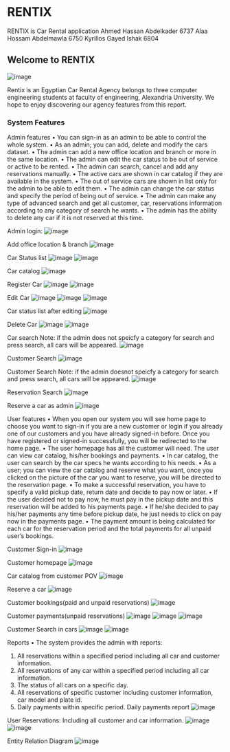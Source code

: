 # RENTIX
RENTIX is Car Rental application
Ahmed Hassan Abdelkader		6737
Alaa Hossam Abdelmawla		6750
Kyrillos Gayed Ishak			6804

## Welcome to RENTIX

![image](https://user-images.githubusercontent.com/71657160/236681767-24febeb7-bc3f-4ec0-8dc9-9cec29cfb3eb.png) 

Rentix is an Egyptian Car Rental Agency belongs to three computer engineering students at faculty of engineering, Alexandria University.
We hope to enjoy discovering our agency features from this report.

### System Features

Admin features
•	You can sign-in as an admin to be able to control the whole system.
•	As an admin; you can add, delete and modify the cars dataset. 
•	The admin can add a new office location and branch or more in the same location.
•	 The admin can edit the car status to be out of service or active to be rented.
•	The admin can search, cancel and add any reservations manually.
•	The active cars are shown in car catalog if they are available in the system.
•	The out of service cars are shown in list only for the admin to be able to edit them.
•	The admin can change the car status and specify the period of being out of service.
•	The admin can make any type of advanced search and get all customer, car, reservations information according to any category of search he wants.
•	The admin has the ability to delete any car if it is not reserved at this time.


Admin login:
![image](https://user-images.githubusercontent.com/71657160/236681803-a6f747c4-cde1-48ac-9130-4d3b969d2344.png)
 
Add office location & branch
 ![image](https://user-images.githubusercontent.com/71657160/236681809-88f2b29c-0a53-48a6-acaa-30fd5e6e0e46.png)

Car Status list
 ![image](https://user-images.githubusercontent.com/71657160/236681826-f90b9f77-8205-4158-9727-bfd273ea4f69.png)
 ![image](https://user-images.githubusercontent.com/71657160/236681833-2446e779-a768-4855-a33c-66cbaeb227e4.png)
 
Car catalog
 ![image](https://user-images.githubusercontent.com/71657160/236681851-877db400-b9cb-4f19-bea6-29d14845878b.png)
 
Register Car
 ![image](https://user-images.githubusercontent.com/71657160/236681862-7281c342-0d91-4fa5-bb15-0edf40f9b4f2.png)
 ![image](https://user-images.githubusercontent.com/71657160/236681867-e8956b2b-f70c-4945-ad02-aa1212762920.png)

Edit Car
 ![image](https://user-images.githubusercontent.com/71657160/236681878-41b6640f-911e-4b10-a765-6f3985d6dedf.png)
 ![image](https://user-images.githubusercontent.com/71657160/236681890-f3aa7473-3a50-43d2-98b5-e059b408bb31.png)
 ![image](https://user-images.githubusercontent.com/71657160/236681896-f038476d-e20a-4222-8f7e-d83a7127d3b8.png)

Car status list after editing
 ![image](https://user-images.githubusercontent.com/71657160/236681905-53b5cc5d-c1b3-425e-b208-b3f133bac321.png)
 
Delete Car
  ![image](https://user-images.githubusercontent.com/71657160/236681913-9598d6ad-e58c-47e6-8b24-0cd22ee18250.png)
  ![image](https://user-images.githubusercontent.com/71657160/236681929-f04da38e-b53d-4d1e-95aa-aa30010974c6.png)
  
Car search
Note: if the admin does not speicfy a category for search and press search, all cars will be appeared.
 ![image](https://user-images.githubusercontent.com/71657160/236681938-56ddbe42-dfe3-41c7-be6b-d1ef239ee31b.png)

Customer Search 
 ![image](https://user-images.githubusercontent.com/71657160/236681947-b6c7ab25-0e01-4f7f-9544-10ec0968beec.png)

Customer Search
Note: if the admin doesnot speicfy a category for search and press search, all cars will be appeared.
![image](https://user-images.githubusercontent.com/71657160/236681956-1ee35e3b-bb50-4f74-9b63-4154d9b9410b.png)
 
Reservation Search
 ![image](https://user-images.githubusercontent.com/71657160/236681965-109753fc-b030-4f43-ab76-52ecc256cc9e.png)

Reserve a car as admin
 ![image](https://user-images.githubusercontent.com/71657160/236681973-b2fb5fba-e241-40c8-9384-7f8897ce6d2c.png)
 
User features
•	When you open our system you will see home page to choose you want to sign-in if you are a new customer or login if you already one of our customers and you have already signed-in before. Once you have registered or signed-in successfully, you will be redirected to the home page.
•	The user homepage has all the customer will need. The user can view car
catalog, his/her bookings and payments.
•	In car catalog, the user can search by the car specs he wants according to his needs.
•	As a user; you can view the car catalog and reserve what you want, once you clicked on the picture of the car you want to reserve, you will be directed to the reservation page. 
•	To make a successful reservation, you have to specify a valid pickup date, return date and decide to pay now or later.
•	If the user decided not to pay now, he must pay in the pickup date and this reservation will be added to his payments page.
•	If he/she decided to pay his/her payments any time before pickup date, he just needs to click on pay now in the payments page.
•	The payment amount is being calculated for each car for the reservation period and the total payments for all unpaid user’s bookings. 


Customer Sign-in
 ![image](https://user-images.githubusercontent.com/71657160/236681981-44da9b74-696d-465b-9e45-a804a47306b6.png)

Customer homepage
 ![image](https://user-images.githubusercontent.com/71657160/236681989-794e337c-26ac-453d-be54-2e7b0e3b91ef.png)
 
Car catalog from customer POV
 ![image](https://user-images.githubusercontent.com/71657160/236682002-ebfc820e-fbcb-40fb-98ee-0d6dda6bfed4.png)

Reserve a car
![image](https://user-images.githubusercontent.com/71657160/236682010-b71a5965-1ce5-433d-89f7-952d4773f860.png)

Customer bookings(paid and unpaid reservations)
 ![image](https://user-images.githubusercontent.com/71657160/236682028-5d2939fa-9912-45b3-a6e1-6d98ac393da8.png)

Customer payments(unpaid reservations)
 ![image](https://user-images.githubusercontent.com/71657160/236682033-a5bae6b8-16f6-46cf-94e4-089ac5486e1f.png)
 ![image](https://user-images.githubusercontent.com/71657160/236682038-61b02a94-b3ce-4cf4-abc9-b8bef2947584.png)
 ![image](https://user-images.githubusercontent.com/71657160/236682066-48307294-949d-4bb3-a351-d2a28ffb2985.png)
 
Customer Search in cars
 ![image](https://user-images.githubusercontent.com/71657160/236682073-ea8dce58-7082-4341-ae3c-5a22d0d0f3fb.png) 
 ![image](https://user-images.githubusercontent.com/71657160/236682081-d5692da6-6b62-41a0-8ccb-51c530a7e6be.png)

Reports
•	The system provides the admin with reports:
1.	All reservations within a specified period including all car and customer information.
2.	All reservations of any car within a specified period including all car information.
3.	The status of all cars on a specific day.
4.	All reservations of specific customer including customer information, car model and plate id.
5.	Daily payments within specific period.
Daily payments report
 ![image](https://user-images.githubusercontent.com/71657160/236682105-c207828a-261c-424f-9969-8d3cad0f3cda.png)

User Reservations:
 Including all customer and car information.
 ![image](https://user-images.githubusercontent.com/71657160/236682112-1cbf6abe-ed21-4e5e-9b0a-701640fa7348.png)
 ![image](https://user-images.githubusercontent.com/71657160/236682123-4ac7a1d4-983d-48d9-8ea3-fa6157b35892.png)

Entity Relation Diagram 
![image](https://user-images.githubusercontent.com/71657160/236681707-b1cb2dbf-10ea-4c05-b9d8-3a6508f2a259.png)
